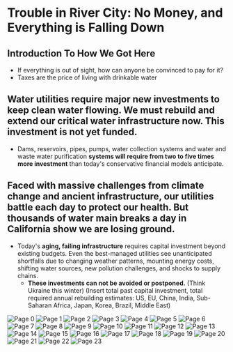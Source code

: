 # Trouble in River City: No Money, and Everything is Falling Down
## Introduction To How We Got Here
- If everything is out of sight, how can anyone be convinced to pay for it? 
- Taxes are the price of living with drinkable water
## Water utilities require major new investments to keep clean water flowing. We must rebuild and extend our critical water infrastructure now.  This investment is not yet funded.
  - Dams, reservoirs, pipes, pumps, water collection systems and water and waste water purification **systems will require from two to five times more investment** than today's conservative financial models anticipate.
## Faced with massive challenges from climate change and ancient infrastructure, our utilities battle each day to protect our health. But thousands of water main breaks a day in California show we are losing ground.
- Today's **aging, failing infrastructure** requires capital investment beyond existing budgets. Even the best-managed utilities see unanticipated shortfalls due to changing weather patterns, mounting energy costs, shifting water sources, new pollution challenges, and shocks to supply chains.
  - **These investments can not be avoided or postponed.** (Think Ukraine this winter) (Insert total past capital investment, total required annual rebuilding estimates: US, EU, China, India, Sub-Saharan Africa, Japan, Korea, Brazil, Middle East)


![Page 0]( ../Images/pages/08-31_Lecture.pdf-page0.png )
![Page 1]( ../Images/pages/08-31_Lecture.pdf-page1.png )
![Page 2]( ../Images/pages/08-31_Lecture.pdf-page2.png )
![Page 3]( ../Images/pages/08-31_Lecture.pdf-page3.png )
![Page 4]( ../Images/pages/08-31_Lecture.pdf-page4.png )
![Page 5]( ../Images/pages/08-31_Lecture.pdf-page5.png )
![Page 6]( ../Images/pages/08-31_Lecture.pdf-page6.png )
![Page 7]( ../Images/pages/08-31_Lecture.pdf-page7.png )
![Page 8]( ../Images/pages/08-31_Lecture.pdf-page8.png )
![Page 9]( ../Images/pages/08-31_Lecture.pdf-page9.png )
![Page 10]( ../Images/pages/08-31_Lecture.pdf-page10.png )
![Page 11]( ../Images/pages/08-31_Lecture.pdf-page11.png )
![Page 12]( ../Images/pages/08-31_Lecture.pdf-page12.png )
![Page 13]( ../Images/pages/08-31_Lecture.pdf-page13.png )
![Page 14]( ../Images/pages/08-31_Lecture.pdf-page14.png )
![Page 15]( ../Images/pages/08-31_Lecture.pdf-page15.png )
![Page 16]( ../Images/pages/08-31_Lecture.pdf-page16.png )
![Page 17]( ../Images/pages/08-31_Lecture.pdf-page17.png )
![Page 18]( ../Images/pages/08-31_Lecture.pdf-page18.png )
![Page 19]( ../Images/pages/08-31_Lecture.pdf-page19.png )
![Page 20]( ../Images/pages/08-31_Lecture.pdf-page20.png )
![Page 21]( ../Images/pages/08-31_Lecture.pdf-page21.png )
![Page 22]( ../Images/pages/08-31_Lecture.pdf-page22.png )
![Page 23]( ../Images/pages/08-31_Lecture.pdf-page23.png )
